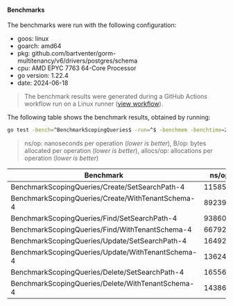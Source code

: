 #### Benchmarks

The benchmarks were run with the following configuration:

- goos: linux
- goarch: amd64
- pkg: github.com/bartventer/gorm-multitenancy/v6/drivers/postgres/schema
- cpu: AMD EPYC 7763 64-Core Processor                
- go version: 1.22.4
- date: 2024-06-18

> The benchmark results were generated during a GitHub Actions workflow run on a Linux runner ([view workflow](https://github.com/bartventer/gorm-multitenancy/actions/runs/9565315909)).

The following table shows the benchmark results, obtained by running:
```bash
go test -bench=^BenchmarkScopingQueries$ -run=^$ -benchmem -benchtime=2s github.com/bartventer/gorm-multitenancy/v6/drivers/postgres/schema
```
> ns/op: nanoseconds per operation (*lower is better*), B/op: bytes allocated per operation (*lower is better*), allocs/op: allocations per operation (*lower is better*)

| Benchmark | ns/op | B/op | allocs/op |
|-----------|-------|------|-----------|
| BenchmarkScopingQueries/Create/SetSearchPath-4 | 1158551 | 17548 | 224 |
| BenchmarkScopingQueries/Create/WithTenantSchema-4 | 892393 | 16236 | 209 |
| BenchmarkScopingQueries/Find/SetSearchPath-4 | 938606 | 6375 | 102 |
| BenchmarkScopingQueries/Find/WithTenantSchema-4 | 667922 | 5076 | 87 |
| BenchmarkScopingQueries/Update/SetSearchPath-4 | 1649238 | 14719 | 209 |
| BenchmarkScopingQueries/Update/WithTenantSchema-4 | 1362411 | 13656 | 205 |
| BenchmarkScopingQueries/Delete/SetSearchPath-4 | 1655629 | 12240 | 190 |
| BenchmarkScopingQueries/Delete/WithTenantSchema-4 | 1438684 | 11299 | 185 |
